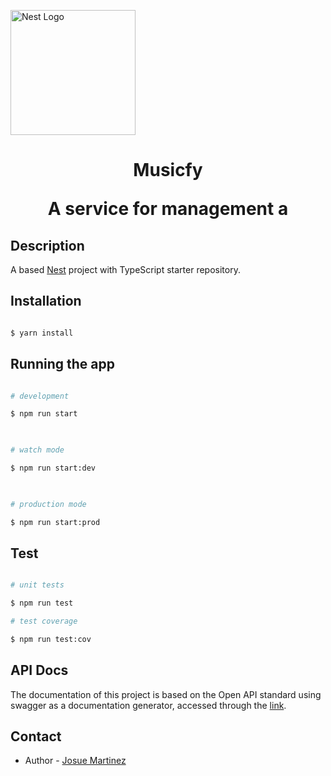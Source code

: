 
<p  align="center">

<a  href="http://nestjs.com/"  target="blank"><img  src="https://cdn.iconscout.com/icon/premium/png-256-thumb/music-tone-2132793-1795516.png"  width="200"  alt="Nest Logo"  /></a>

</p>

  <h1  align="center">Musicfy</p>

<p  align="center">A service for management a </p>


</p>
 

##  Description

  

A based [Nest](https://github.com/nestjs/nest) project with TypeScript starter repository.

  

##  Installation

  

```bash

$ yarn install

```

  

##  Running the app

  

```bash

# development

$ npm run start

  

# watch mode

$ npm run start:dev

  

# production mode

$ npm run start:prod

```

  

##  Test

  

```bash

# unit tests

$ npm run test

# test coverage

$ npm run test:cov

```

  

##  API Docs

  

The documentation of this project is based on the Open API standard using swagger as a documentation generator, accessed through the [link](localhost:3000/api).

  

##  Contact

  

- Author - [Josue Martinez](https://www.linkedin.com/in/josuericardomartinez/)
